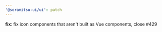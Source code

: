 ```yaml
---
'@soramitsu-ui/ui': patch
---
```


**fix**: fix icon components that aren't built as Vue components, close #429
